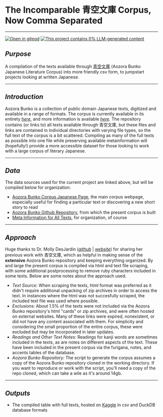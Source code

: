 # The Incomparable 青空文庫 Corpus, **Now Comma Separated**

---

[![Open in gitpod](https://gitpod.io/button/open-in-gitpod.svg)](https://gitpod.io/#https://github.com/ryancahildebrandt/aozora_corpus)
[![This project contains 0% LLM-generated content](https://brainmade.org/88x31-dark.png)](https://brainmade.org/)

## _Purpose_

A compilation of the texts available through [青空文庫](https://www.aozora.gr.jp/) (Aozora Bunko Japanese Literature Corpus) into more friendly csv form, to jumpstart projects looking at written Japanese.

---

## _Introduction_

Aozora Bunko is a collection of public domain Japanese texts, digitized and available in a range of formats. The corpus is currently available in its entirety [_here_](https://github.com/aozorabunko/aozorabunko), and more information is available [_here_](http://en.wikipedia.org/wiki/Aozora_Bunko). The repository contains (or links to) all texts available through 青空文庫, but these files and links are contained in individual directories with varying file types, so the full text of the corpus is a bit scattered. Compiling as many of the full texts as possible into one file while preserving available metainformation will (hopefully!) provide a more accessible dataset for those looking to work with a large corpus of literary Japanese.

---

## _Data_

The data sources used for the current project are linked above, but will be compiled below for organization:

- [Aozora Bunko Corpus Japanese Page](https://www.aozora.gr.jp/), the main corpus webpage, especially useful for finding a particular text or discovering a new short story to read
- [Aozora Bunko Github Repository](https://github.com/aozorabunko/aozorabunko), from which the present corpus is built
- [Meta Information for All Texts](https://www.aozora.gr.jp/index_pages/person_all.html), for organization, of course

---

## _Approach_

Huge thanks to Dr. Molly DesJardin ([_github_](https://github.com/mollydesjardin) | [_website_](https://www.mollydesjardin.com/)) for sharing her previous work with 青空文庫, which as helpful in making sense of the **extensive** Aozora Bunko repository and keeping everything organized. By and large the present corpus is compiled via html and text file scraping, with some additional postprocessing to remove ruby characters included in some texts. Below are some notes about the approach used.

- _Text Source:_ When scraping the texts, html format was preferred as it didn't require additional unpacking of zip archives in order to access the text. In instances where the html was not succesfully scraped, the included text file was used where possible.
- _Exclusions:_ About 1.5% of the texts were not included via the Aozora Bunko repository's html "cards" or zip archives, and were often hosted on external websites. Many of these links were expired, nonexistent, or did not have any content associated with them. For simplicity and considering the small proportion of the entire corpus, these were excluded but may be incorporated in later updates.
- _Readings and Other Text Notes:_ Readings for kanji words are sometimes included in the texts, as are notes on different aspects of the text. These have been included in the present corpus via the furigana, notes, and accents tables of the database.
- _Aozora Bunko Repository:_ The script to generate the corpus assumes a copy of the Aozora Bunko repository cloned in the working directory. If you want to reproduce or work with the script, you'll need a copy of the repo cloned, which can take a wile as it's around 14gb.

---

## _Outputs_

- The compiled table with full texts, hosted on [Kaggle](https://www.kaggle.com/ryancahildebrandt/azbcorpus) in csv and DuckDB database formats
